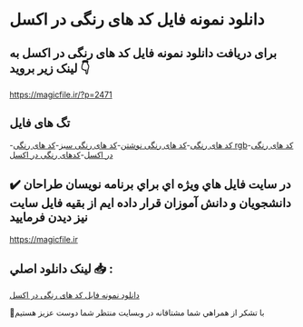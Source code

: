 # دانلود نمونه فایل کد های رنگی در اکسل

## برای دریافت دانلود نمونه فایل کد های رنگی در اکسل به لینک زیر بروید 👇

https://magicfile.ir/?p=2471

## تگ های فایل

-[کد های رنگی](https://magicfile.ir/product/%d8%af%d8%a7%d9%86%d9%84%d9%88%d8%af-%d9%86%d9%85%d9%88%d9%86%d9%87-%d9%81%d8%a7%db%8c%d9%84-%da%a9%d8%af-%d9%87%d8%a7%db%8c-%d8%b1%d9%86%da%af%db%8c-%d8%af%d8%b1-%d8%a7%da%a9%d8%b3%d9%84/)-[کد های رنگی نوشتن](https://magicfile.ir/product/%d8%af%d8%a7%d9%86%d9%84%d9%88%d8%af-%d9%86%d9%85%d9%88%d9%86%d9%87-%d9%81%d8%a7%db%8c%d9%84-%da%a9%d8%af-%d9%87%d8%a7%db%8c-%d8%b1%d9%86%da%af%db%8c-%d8%af%d8%b1-%d8%a7%da%a9%d8%b3%d9%84/)-[کد های رنگی سبز](https://magicfile.ir/product/%d8%af%d8%a7%d9%86%d9%84%d9%88%d8%af-%d9%86%d9%85%d9%88%d9%86%d9%87-%d9%81%d8%a7%db%8c%d9%84-%da%a9%d8%af-%d9%87%d8%a7%db%8c-%d8%b1%d9%86%da%af%db%8c-%d8%af%d8%b1-%d8%a7%da%a9%d8%b3%d9%84/)-[کد های رنگی rgb](https://magicfile.ir/product/%d8%af%d8%a7%d9%86%d9%84%d9%88%d8%af-%d9%86%d9%85%d9%88%d9%86%d9%87-%d9%81%d8%a7%db%8c%d9%84-%da%a9%d8%af-%d9%87%d8%a7%db%8c-%d8%b1%d9%86%da%af%db%8c-%d8%af%d8%b1-%d8%a7%da%a9%d8%b3%d9%84/)-[کد های رنگی در اکسل](https://magicfile.ir/product/%d8%af%d8%a7%d9%86%d9%84%d9%88%d8%af-%d9%86%d9%85%d9%88%d9%86%d9%87-%d9%81%d8%a7%db%8c%d9%84-%da%a9%d8%af-%d9%87%d8%a7%db%8c-%d8%b1%d9%86%da%af%db%8c-%d8%af%d8%b1-%d8%a7%da%a9%d8%b3%d9%84/)-[کدهای رنگی در اکسل](https://magicfile.ir/product/%d8%af%d8%a7%d9%86%d9%84%d9%88%d8%af-%d9%86%d9%85%d9%88%d9%86%d9%87-%d9%81%d8%a7%db%8c%d9%84-%da%a9%d8%af-%d9%87%d8%a7%db%8c-%d8%b1%d9%86%da%af%db%8c-%d8%af%d8%b1-%d8%a7%da%a9%d8%b3%d9%84/)

## ✔️ در سايت فايل هاي ويژه اي براي برنامه نويسان طراحان دانشجويان و دانش آموزان قرار داده ايم از بقيه فايل سايت نيز ديدن فرماييد

https://magicfile.ir


## لينک دانلود اصلي 📥 :

[دانلود نمونه فایل کد های رنگی در اکسل](https://magicfile.ir/product/%d8%af%d8%a7%d9%86%d9%84%d9%88%d8%af-%d9%86%d9%85%d9%88%d9%86%d9%87-%d9%81%d8%a7%db%8c%d9%84-%da%a9%d8%af-%d9%87%d8%a7%db%8c-%d8%b1%d9%86%da%af%db%8c-%d8%af%d8%b1-%d8%a7%da%a9%d8%b3%d9%84/) 


🙏با تشکر از همراهي شما مشتاقانه در وبسایت منتظر شما دوست عزیز هستیم

